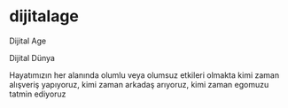 # dijitalage
Dijital Age

Dijital Dünya

  Hayatımızın her alanında olumlu veya olumsuz etkileri olmakta kimi zaman alışveriş yapıyoruz, kimi zaman arkadaş arıyoruz, kimi zaman egomuzu tatmin ediyoruz
